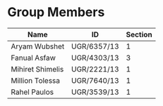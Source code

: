 
# Group Members

| Name | ID	| Section |
|----|--|-------|
| Aryam Wubshet | UGR/6357/13 | 1 |
| Fanual Asfaw | UGR/4303/13 | 3 |
| Mihiret Shimelis | UGR/2221/13 | 1 |
| Million Tolessa | UGR/7640/13 | 1 |
| Rahel Paulos | UGR/3539/13 | 1 |